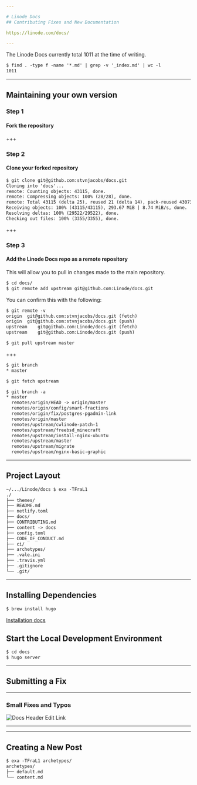 ```yaml
---

# Linode Docs
## Contributing Fixes and New Documentation

https://linode.com/docs/

---
```


The Linode Docs currently total 1011 at the time of writing.

```txt
$ find . -type f -name '*.md' | grep -v '_index.md' | wc -l
1011
```


---

## Maintaining your own version

### Step 1

#### Fork the repository

+++

### Step 2

#### Clone your forked repository

```txt
$ git clone git@github.com:stvnjacobs/docs.git
Cloning into 'docs'...
remote: Counting objects: 43115, done.
remote: Compressing objects: 100% (28/28), done.
remote: Total 43115 (delta 25), reused 21 (delta 14), pack-reused 43073
Receiving objects: 100% (43115/43115), 293.67 MiB | 8.74 MiB/s, done.
Resolving deltas: 100% (29522/29522), done.
Checking out files: 100% (3355/3355), done.
```

+++

### Step 3

#### Add the Linode Docs repo as a remote repository

This will allow you to pull in changes made to the main repository.

```txt
$ cd docs/
$ git remote add upstream git@github.com:Linode/docs.git
```

You can confirm this with the following:

```txt
$ git remote -v
origin	git@github.com:stvnjacobs/docs.git (fetch)
origin	git@github.com:stvnjacobs/docs.git (push)
upstream	git@github.com:Linode/docs.git (fetch)
upstream	git@github.com:Linode/docs.git (push)

$ git pull upstream master
```

+++

```txt
$ git branch
* master

$ git fetch upstream

$ git branch -a
* master
  remotes/origin/HEAD -> origin/master
  remotes/origin/config/smart-fractions
  remotes/origin/fix/postgres-pgadmin-link
  remotes/origin/master
  remotes/upstream/cwlinode-patch-1
  remotes/upstream/freebsd_minecraft
  remotes/upstream/install-nginx-ubuntu
  remotes/upstream/master
  remotes/upstream/migrate
  remotes/upstream/nginx-basic-graphic
```

---

## Project Layout

```txt
~/.../Linode/docs $ exa -TFraL1
./
├── themes/
├── README.md
├── netlify.toml
├── docs/
├── CONTRIBUTING.md
├── content -> docs
├── config.toml
├── CODE_OF_CONDUCT.md
├── ci/
├── archetypes/
├── .vale.ini
├── .travis.yml
├── .gitignore
└── .git/
```

---

## Installing Dependencies

```txt
$ brew install hugo
```

[Installation docs](https://gohugo.io/getting-started/installing)

## Start the Local Development Environment

```txt
$ cd docs
$ hugo server
```

---

## Submitting a Fix

---

### Small Fixes and Typos

![Docs Header Edit Link](http://static.stj.io/img/lnl-docs-edit-link.png)

---



---

## Creating a New Post

```txt
$ exa -TFraL1 archetypes/
archetypes/
├── default.md
└── content.md
```
